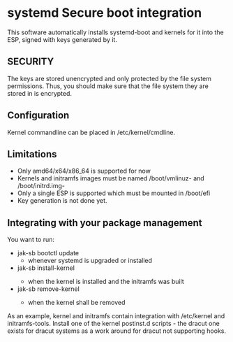 systemd Secure boot integration
===============================
This software automatically installs systemd-boot and kernels for it into the
ESP, signed with keys generated by it.

SECURITY
--------
The keys are stored unencrypted and only protected by the file system
permissions. Thus, you should make sure that the file system they are
stored in is encrypted.

Configuration
-------------
Kernel commandline can be placed in /etc/kernel/cmdline.

Limitations
-----------
* Only amd64/x64/x86_64 is supported for now
* Kernels and initramfs images must be named /boot/vmlinuz-<ver> and
  /boot/initrd.img-<ver>
* Only a single ESP is supported which must be mounted in /boot/efi
* Key generation is not done yet.


Integrating with your package management
----------------------------------------
You want to run:

* jak-sb bootctl update
  - whenever systemd is upgraded or installed
* jak-sb install-kernel <ver>
  - when the kernel is installed and the initramfs was built
* jak-sb remove-kernel <ver>
  - when the kernel shall be removed

As an example, kernel and initramfs contain integration with /etc/kernel
and initramfs-tools. Install one of the kernel postinst.d scripts - the dracut
one exists for dracut systems as a work around for dracut not supporting hooks.
